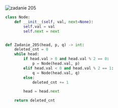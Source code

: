 <picture>
  <source srcset="../../srt/zbior_zadan/205.png" media="(prefers-color-scheme: light)">
  <source srcset="../../srt/zbior_zadan/black_205.png" media="(prefers-color-scheme: dark)">
  <img src="../../srt/zbior_zadan/black_205.png" alt="zadanie 205">
</picture>

```python
class Node:
    def __init__(self, val, next=None):
        self.val = val
        self.next = next


def Zadanie_205(head, p, q) -> int:
    deleted_cnt = 0
    while head:
        if head.val > 0 and head.val % 2 == 0:
            p = Node(head.val, p)
        elif head.val < 0 and head.val % 2 == 1:
            q = Node(head.val, q)
        else:
            deleted_cnt += 1

        head = head.next

    return deleted_cnt
```